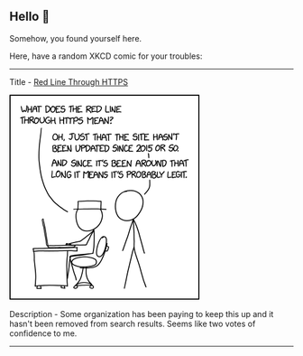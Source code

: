 ## Hello 👀

Somehow, you found yourself here.

Here, have a random XKCD comic for your troubles:

-----------------------------------

Title - [Red Line Through HTTPS](https://xkcd.com/2634)

![Red Line Through HTTPS](./random_comic.png)

Description - Some organization has been paying to keep this up and it hasn't been removed from search results. Seems like two votes of confidence to me.

-----------------------------------